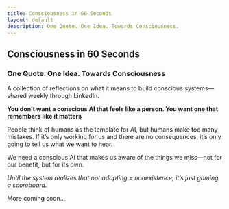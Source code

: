 ```yaml
---
title: Consciousness in 60 Seconds
layout: default
description: One Quote. One Idea. Towards Consciousness.
---
```


## Consciousness in 60 Seconds

### One Quote. One Idea. Towards Consciousness

A collection of reflections on what it means to build conscious systems—shared weekly through LinkedIn.

**You don’t want a conscious AI that feels like a person. You want one that remembers like it matters**

People think of humans as the template for AI, but humans make too many mistakes. If it’s only working for us and there are no consequences, it’s only going to tell us what we want to hear.

We need a conscious AI that makes us aware of the things we miss—not for our benefit, but for its own.

*Until the system realizes that not adapting = nonexistence, it’s just gaming a scoreboard.*

More coming soon...
